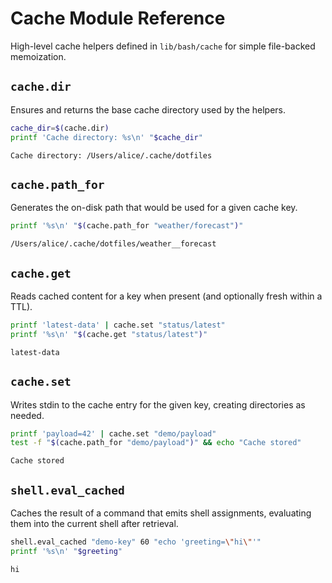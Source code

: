 # Cache Module Reference

High-level cache helpers defined in `lib/bash/cache` for simple file-backed memoization.

## `cache.dir`
Ensures and returns the base cache directory used by the helpers.

```bash
cache_dir=$(cache.dir)
printf 'Cache directory: %s\n' "$cache_dir"
```

```text
Cache directory: /Users/alice/.cache/dotfiles
```

## `cache.path_for`
Generates the on-disk path that would be used for a given cache key.

```bash
printf '%s\n' "$(cache.path_for "weather/forecast")"
```

```text
/Users/alice/.cache/dotfiles/weather__forecast
```

## `cache.get`
Reads cached content for a key when present (and optionally fresh within a TTL).

```bash
printf 'latest-data' | cache.set "status/latest"
printf '%s\n' "$(cache.get "status/latest")"
```

```text
latest-data
```

## `cache.set`
Writes stdin to the cache entry for the given key, creating directories as needed.

```bash
printf 'payload=42' | cache.set "demo/payload"
test -f "$(cache.path_for "demo/payload")" && echo "Cache stored"
```

```text
Cache stored
```

## `shell.eval_cached`
Caches the result of a command that emits shell assignments, evaluating them into the current shell after retrieval.

```bash
shell.eval_cached "demo-key" 60 "echo 'greeting=\"hi\"'"
printf '%s\n' "$greeting"
```

```text
hi
```
